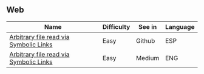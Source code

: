 ## Web
| Name | Difficulty | See in | Language |
| --- | --- | --- | --- |
| [Arbitrary file read via Symbolic Links](Web/ZipSymlinks.md) | Easy | Github | ESP |
| [Arbitrary file read via Symbolic Links](https://medium.com/@josewice7/arbitrary-file-read-via-symbolic-links-f794e6fd2c2b) | Easy | Medium | ENG |